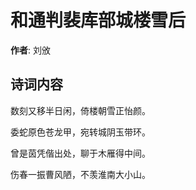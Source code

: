 # 和通判裴库部城楼雪后

**作者**: 刘攽

## 诗词内容

数刻又移半日闲，倚楼朝雪正怡颜。

委蛇原色苍龙甲，宛转城阴玉带环。

曾是茵凭偕出处，聊于木雁得中间。

伤春一振曹风陋，不羡淮南大小山。

